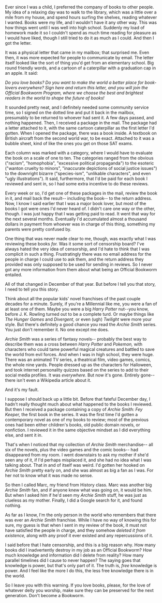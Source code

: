 Ever since I was a child, I preferred the company of books to other people. My idea of a relaxing day was to walk to the library, which was a little over a mile from my house, and spend hours surfing the shelves, reading whatever I wanted. Books were my life, and I wouldn't have it any other way. This was how things went until I was well into high school. Suddenly my load of homework made it so I couldn't spend as much time reading for pleasure as I would have liked, though I still tried to do it as much as I could. And then I got the letter.

It was a physical letter that came in my mailbox; that surprised me. Even then, it was more expected for people to communicate by email. The letter itself looked like the sort of thing you'd get from an elementary school. Big round friendly words, and a cartoon of a caterpillar with a graduation cap in an apple. It said:

*Do you love books? Do you want to make the world a better place for book-lovers everywhere? Sign here and return this letter, and you will join the Official Bookworm Program, where we choose the best and brightest readers in the world to shape the future of books!*

It sounded pretty neat, and I definitely needed some community service time, so I signed on the dotted line and put it back in the mailbox, presumably to be returned to whoever had sent it. A few days passed, and nothing happened. Then, I received a package in the mail. The package had a letter attached to it, with the same cartoon caterpillar as the first letter I'd gotten. When I opened the package, there was a book inside. A textbook on British aircraft from the second world war, to be exact. Attached to it was a bubble sheet, kind of like the ones you get on those SAT exams.

Each column was marked with a category, where I would have to evaluate the book on a scale of one to ten. The categories ranged from the obvious ("racism", "homophobia", "excessive political propaganda") to the esoteric ("wanton cruelty to minors", "inaccurate depictions of social justice issues") to the downright bizarre ("species-ism", "unlikable characters", and even "ugly illustrations"). It said, furthermore, that I'd be paid for each book I reviewed and sent in, so I had some extra incentive to do these reviews.

Every week or so, I'd get one of these packages in the mail, review the book in it, and mail back the result-- including the book-- to the return address. Now, I know I said earlier that I was a major book lover, but most of the books I got were ones I'd never heard of. I didn't care one way or the other, though. I was just happy that I was getting paid to read. It went that way for the next several months. Eventually I'd accumulated almost a thousand dollars in payment from whoever was in charge of this thing, something my parents were pretty confused by.

One thing that was never made clear to me, though, was exactly what I was reviewing these books *for.* Was it some sort of censorship board? I've always hated the very idea of censorship, and I'd hate to think that I was complicit in such a thing. Frustratingly there was no email address for the people in charge I could use to ask them, and the return address they provided was only supposed to be used for sending in reviews. So I never got any more information from them about what being an Official Bookworm entailed.

All of that changed in December of that year. But before I tell you that story, I need to tell you this story.

Think about all the popular kids' novel franchises of the past couple decades for a minute. Surely, if you're a Millennial like me, you were a fan of at least one of them. Maybe you were a big *Harry Potter* nut--you know, before J. K. Rowling turned out to be a complete turd. Or maybe things like *The Hunger Games* and *Divergent,* or even (ugh) *Twilight* were more your style. But there's definitely a good chance you read the *Archie Smith* series. You just don't remember it. No one except me does.

*Archie Smith* was a series of fantasy novels-- probably the best way to describe them was a cross between *Harry Potter* and *Pokemon,* with characters who could tame powerful magical creatures and battled to save the world from evil forces. And when I was in high school, they were huge. There was an animated TV series, a theatrical film, video games, comics, the whole nine yards. People dressed up as the characters for Halloween, and took internet personality quizzes based on the series to add to their social media profiles. It was *everywhere.* But now it's gone. Entirely gone-- there isn't even a Wikipedia article about it.

And it's my fault.

I suppose I should back up a little bit. Before that fateful December day, I hadn't really thought much about what happened to the books I reviewed. But then I received a package containing a copy of *Archie Smith: Fey Keeper,* the first book in the series. It was the first time I'd gotten a contemporary novel as one of my books to review; most of the previous ones had been either children's books, old public domain novels, or nonfiction.  I reviewed it in the same objective mindset as I did everything else, and sent it in.

That's when I noticed that my collection of *Archie Smith* merchandise-- all six of the novels, plus the video games and the comic books-- had disappeared from my room. I went downstairs to ask my mother if she'd seen any of it, if I'd perhaps misplaced it, and she had no idea what I was talking about. That in and of itself was weird. I'd gotten her hooked on *Archie Smith* pretty early on, and she was almost as big a fan as I was. For her not to know what it was made no sense.

So then I called Marc, my friend from History class. Marc was another big *Archie Smith* fan, and if anyone knew what was going on, it would be him. But when I asked him if he'd seen my *Archie Smith* stuff, he was just as clueless as my mother. Finally, I did a Google search for it, and found nothing.

As far as I know, I'm the only person in the world who remembers that there was ever an *Archie Smith* franchise. While I have no way of knowing this for sure, my guess is that when I sent in my review of the book, it must not have satisfied the people in charge, and they somehow *deleted it from existence,* along with any proof it ever existed and any repercussions of it.

I said before that I hate censorship, and this is a big reason why. How many books did I inadvertently destroy in my job as an Official Bookworm? How much knowledge and information did I delete from reality? How many parallel timelines did I cause to never happen? The saying goes that knowledge is power, but that's only part of it. The truth is, *free* knowledge is power. And I feel like the more I do this, the less free knowledge there is in the world.

So I leave you with this warning. If you love books, please, for the love of whatever deity you worship, make sure they can be preserved for the next generation. Don't become a Bookworm.